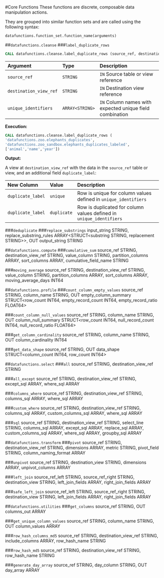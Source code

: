 #Core Functions
These functions are discrete, composable data manipulation actions.

They are grouped into similar function sets and are called using the following syntax:

    datafunctions.function_set.function_name(arguments)
    
##`datafunctions.cleanse`
###`label_duplicate_rows`

``` SQL
CALL datafunctions.cleanse.label_duplicate_rows (source_ref, destination_view_ref, unique_identifiers)
```

| Argument | Type | Description |
|:-- |:-- |:-- |
|`source_ref`| `STRING` | `IN` Source table or view reference |
|`destination_view_ref`| `STRING` | `IN` Destination view reference |  |
|`unique_identifiers`| `ARRAY<STRING>` | `IN` Column names with expected unique field combination |

**Execution:**
``` SQL
CALL datafunctions.cleanse.label_duplicate_rows (
'datafunctions.zoo.elephants_duplicates',
'datafunctions.zoo_sandbox.elephants_duplicates_labeled',
['animal','name','year'])
```
**Output:**

A view at `destination_view_ref` with the data in the `source_ref` table or view, and an additional field `duplicate_label`:

| New Column | Value | Description |
|:-- |:-- |:-- |
|`duplicate_label`| `unique` | Row is unique for column values defined in `unique_identifiers` |
|`duplicate_label`| `duplicate` | Row is duplicated for column values defined in `unique_identifiers` |

###`deduplicate`
###`replace_substrings`
    input_string STRING, replace_substring_rules ARRAY<STRUCT<substring STRING, replacement STRING>>, OUT output_string STRING

##`datafunctions.compute`
###`cumulative_sum`
    source_ref STRING, destination_view_ref STRING, value_column STRING, partition_columns ARRAY<STRING>, sort_columns ARRAY<STRING>, cumulative_field_name STRING

###`moving_average`
    source_ref STRING, destination_view_ref STRING, value_column STRING, partition_columns ARRAY<STRING>, sort_columns ARRAY<STRING>, moving_average_days INT64

##`datafunctions.profile`
###`count_column_empty_values`
    source_ref STRING, column_name STRING, OUT empty_column_summary STRUCT<row_count INT64, empty_record_count INT64, empty_record_ratio FLOAT64>

###`count_column_null_values`
    source_ref STRING, column_name STRING, OUT column_null_summary STRUCT<row_count INT64, null_record_count INT64, null_record_ratio FLOAT64>

###`get_column_cardinality`
    source_ref STRING, column_name STRING, OUT column_cardinality INT64

###`get_data_shape`
    source_ref STRING, OUT data_shape STRUCT<column_count INT64, row_count INT64>

##`datafunctions.select`
###`all`
    source_ref STRING, destination_view_ref STRING

###`all_except`
    source_ref STRING, destination_view_ref STRING, except_sql ARRAY<STRING>, where_sql ARRAY<STRING>

###`columns_where`
    source_ref STRING, destination_view_ref STRING, columns_sql ARRAY<STRING>, where_sql ARRAY<STRING>

###`custom_where`
    source_ref STRING, destination_view_ref STRING, columns_sql ARRAY<STRING>, custom_columns_sql ARRAY<STRING>, where_sql ARRAY<STRING>

###`sql`
    source_ref STRING, destination_view_ref STRING, select_line STRING, columns_sql ARRAY<STRING>, except_sql ARRAY<STRING>, replace_sql ARRAY<STRING>, custom_columns_sql ARRAY<STRING>, where_sql ARRAY<STRING>, groupby_sql ARRAY<STRING>

##`datafunctions.transform`
###`pivot`
    source_ref STRING, destination_view_ref STRING, dimensions ARRAY<STRING>, metric STRING, pivot_field STRING, column_naming_format ARRAY<STRING>

###`unpivot`
    source_ref STRING, destination_view STRING, dimensions ARRAY<STRING>, unpivot_columns ARRAY<STRING>

###`left_join`
    source_ref_left STRING, source_ref_right STRING, destination_view STRING, left_join_fields ARRAY<STRING>, right_join_fields ARRAY<STRING>

###`safe_left_join`
    source_ref_left STRING, source_ref_right STRING, destination_view STRING, left_join_fields ARRAY<STRING>, right_join_fields ARRAY<STRING>

##`datafunctions.utilities`
###`get_columns`
    source_ref STRING, OUT columns_out ARRAY<STRING>

###`get_unique_column_values`
    source_ref STRING, column_name STRING, OUT column_values ARRAY<STRING>

###`row_hash_columns_md5`
    source_ref STRING, destination_view_ref STRING, include_columns ARRAY<STRING>, row_hash_name STRING
    
###`row_hash_md5`
    source_ref STRING, destination_view_ref STRING, row_hash_name STRING

###`generate_day_array`
    source_ref STRING, day_column STRING, OUT day_array ARRAY<DATE>


